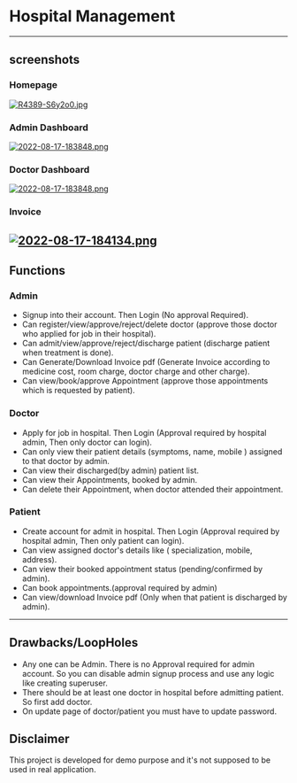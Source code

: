 # Hospital Management

---
## screenshots
### Homepage
[![R4389-S6y2o0.jpg](https://i.postimg.cc/PfB2YCDk/R4389-S6y2o0.jpg)](https://postimg.cc/z3FC1Xpd)
### Admin Dashboard
[![2022-08-17-183848.png](https://i.postimg.cc/5y7336zW/2022-08-17-183848.png)](https://postimg.cc/dZCrQQn5)
### Doctor Dashboard
[![2022-08-17-183848.png](https://i.postimg.cc/5y7336zW/2022-08-17-183848.png)](https://postimg.cc/dZCrQQn5)
### Invoice
[![2022-08-17-184134.png](https://i.postimg.cc/Dw9h2czH/2022-08-17-184134.png)](https://postimg.cc/qNxSwyyx)
---
## Functions
### Admin
- Signup into their account. Then Login (No approval Required).
- Can register/view/approve/reject/delete doctor (approve those doctor who applied for job in their hospital).
- Can admit/view/approve/reject/discharge patient (discharge patient when treatment is done).
- Can Generate/Download Invoice pdf (Generate Invoice according to medicine cost, room charge, doctor charge and other charge).
- Can view/book/approve Appointment (approve those appointments which is requested by patient).

### Doctor
- Apply for job in hospital. Then Login (Approval required by hospital admin, Then only doctor can login).
- Can only view their patient details (symptoms, name, mobile ) assigned to that doctor by admin.
- Can view their discharged(by admin) patient list.
- Can view their Appointments, booked by admin.
- Can delete their Appointment, when doctor attended their appointment.

### Patient
- Create account for admit in hospital. Then Login (Approval required by hospital admin, Then only patient can login).
- Can view assigned doctor's details like ( specialization, mobile, address).
- Can view their booked appointment status (pending/confirmed by admin).
- Can book appointments.(approval required by admin)
- Can view/download Invoice pdf (Only when that patient is discharged by admin).

---

## Drawbacks/LoopHoles
- Any one can be Admin. There is no Approval required for admin account. So you can disable admin signup process and use any logic like creating superuser.
- There should be at least one doctor in hospital before admitting patient. So first add doctor.
- On update page of doctor/patient you must have to update password.

## Disclaimer
This project is developed for demo purpose and it's not supposed to be used in real application.


